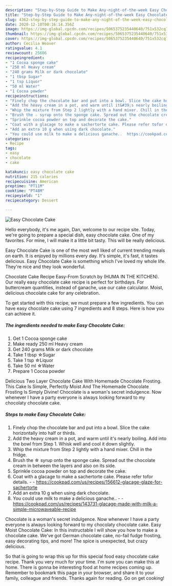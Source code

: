 ```yaml
---
description: "Step-by-Step Guide to Make Any-night-of-the-week Easy Chocolate Cake"
title: "Step-by-Step Guide to Make Any-night-of-the-week Easy Chocolate Cake"
slug: 4362-step-by-step-guide-to-make-any-night-of-the-week-easy-chocolate-cake
date: 2020-12-10T00:16:14.356Z
image: https://img-global.cpcdn.com/recipes/5065375235440640/751x532cq70/easy-chocolate-cake-recipe-main-photo.jpg
thumbnail: https://img-global.cpcdn.com/recipes/5065375235440640/751x532cq70/easy-chocolate-cake-recipe-main-photo.jpg
cover: https://img-global.cpcdn.com/recipes/5065375235440640/751x532cq70/easy-chocolate-cake-recipe-main-photo.jpg
author: Cecilia Weaver
ratingvalue: 4.1
reviewcount: 25606
recipeingredient:
- "1 Cocoa sponge cake"
- "250 ml Heavy cream"
- "240 grams Milk or dark chocolate"
- "1 tbsp Sugar"
- "1 tsp Liquor"
- "50 ml Water"
- "1 Cocoa powder"
recipeinstructions:
- "Finely chop the chocolate bar and put into a bowl. Slice the cake horizontally into half or thirds."
- "Add the heavy cream in a pot, and warm until it&#39;s nearly boiling. Add into the bowl from Step 1. Whisk well and cool it down slightly."
- "Whip the mixture from Step 2 lightly with a hand mixer. Chill in the fridge."
- "Brush the ☆ syrup onto the sponge cake. Spread out the chocolate cream in between the layers and also on its side."
- "Sprinkle cocoa powder on top and decorate the cake."
- "Coat with a glacage to make a sachertorte cake. Please refer tofor details.  https://cookpad.com/us/recipes/156612-glacage-glaze-for-sachertorte"
- "Add an extra 10 g when using dark chocolate."
- "You could use milk to make a delicious ganache..  https://cookpad.com/us/recipes/143731-glacage-made-with-milk-a-simple-microwaveable-recipe"
categories:
- Recipe
tags:
- easy
- chocolate
- cake

katakunci: easy chocolate cake 
nutrition: 215 calories
recipecuisine: American
preptime: "PT11M"
cooktime: "PT48M"
recipeyield: "1"
recipecategory: Dessert

---
```



![Easy Chocolate Cake](https://img-global.cpcdn.com/recipes/5065375235440640/751x532cq70/easy-chocolate-cake-recipe-main-photo.jpg)

Hello everybody, it's me again, Dan, welcome to our recipe site. Today, we're going to prepare a special dish, easy chocolate cake. One of my favorites. For mine, I will make it a little bit tasty. This will be really delicious.

Easy Chocolate Cake is one of the most well liked of current trending meals on earth. It is enjoyed by millions every day. It's simple, it's fast, it tastes delicious. Easy Chocolate Cake is something which I've loved my whole life. They're nice and they look wonderful.

Chocolate Cake Recipe Easy-From Scratch by (HUMA IN THE KITCHEN). Our really easy chocolate cake recipe is perfect for birthdays. For buttercream quantities, instead of ganache, use our cake calculator. Moist, delicious chocolate cake for any celebration.


To get started with this recipe, we must prepare a few ingredients. You can have easy chocolate cake using 7 ingredients and 8 steps. Here is how you can achieve it.

<!--inarticleads1-->

##### The ingredients needed to make Easy Chocolate Cake:

1. Get 1 Cocoa sponge cake
1. Make ready 250 ml Heavy cream
1. Get 240 grams Milk or dark chocolate
1. Take 1 tbsp ☆Sugar
1. Take 1 tsp ☆Liquor
1. Take 50 ml ☆Water
1. Prepare 1 Cocoa powder


Delicious Two Layer Chocolate Cake With Homemade Chocolate Frosting. This Cake Is Simple, Perfectly Moist And The Homemade Chocolate Frosting Is Simply Divine! Chocolate is a woman&#39;s secret indulgence. Now whenever I have a party everyone is always looking forward to my chocolaty chocolate cake. 

<!--inarticleads2-->

##### Steps to make Easy Chocolate Cake:

1. Finely chop the chocolate bar and put into a bowl. Slice the cake horizontally into half or thirds.
1. Add the heavy cream in a pot, and warm until it&#39;s nearly boiling. Add into the bowl from Step 1. Whisk well and cool it down slightly.
1. Whip the mixture from Step 2 lightly with a hand mixer. Chill in the fridge.
1. Brush the ☆ syrup onto the sponge cake. Spread out the chocolate cream in between the layers and also on its side.
1. Sprinkle cocoa powder on top and decorate the cake.
1. Coat with a glacage to make a sachertorte cake. Please refer tofor details. -  - https://cookpad.com/us/recipes/156612-glacage-glaze-for-sachertorte
1. Add an extra 10 g when using dark chocolate.
1. You could use milk to make a delicious ganache.. -  - https://cookpad.com/us/recipes/143731-glacage-made-with-milk-a-simple-microwaveable-recipe


Chocolate is a woman&#39;s secret indulgence. Now whenever I have a party everyone is always looking forward to my chocolaty chocolate cake. Easy Moist Chocolate Cake: In this instructable I will show you how to make a chocolate cake. We&#39;ve got German chocolate cake, no-fail fudge frosting, easy decorating tips, and more! The spice is unexpected, but crazy delicious. 

So that is going to wrap this up for this special food easy chocolate cake recipe. Thank you very much for your time. I'm sure you can make this at home. There is gonna be interesting food at home recipes coming up. Remember to bookmark this page in your browser, and share it to your family, colleague and friends. Thanks again for reading. Go on get cooking!
